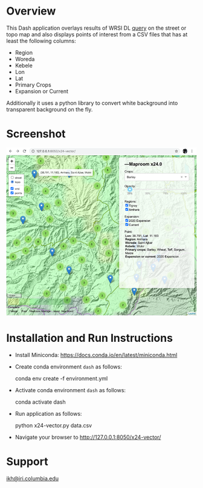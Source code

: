 # Overview

This Dash application overlays results of WRSI DL [query](http://iridl.ldeo.columbia.edu/home/.remic/.Leap/.WRSI/.Meher/.FinalIcat/Crop/%28Barley%29/VALUE/X/Y/fig-/colors/-fig) on the street or topo map and also displays points of interest from a CSV files that has at least the following columns:

* Region
* Woreda
* Kebele
* Lon
* Lat
* Primary Crops
* Expansion or Current

Additionally it uses a python library to convert white background into transparent background on the fly.

# Screenshot

![Screenshot](x24.0-vector.png)

# Installation and Run Instructions

* Install Miniconda: https://docs.conda.io/en/latest/miniconda.html

* Create conda environment `dash` as follows: 

    conda env create -f environment.yml 

* Activate conda environment `dash` as follows:

    conda activate dash

* Run application as follows:

    python x24-vector.py data.csv

* Navigate your browser to http://127.0.0.1:8050/x24-vector/


# Support

ikh@iri.columbia.edu
